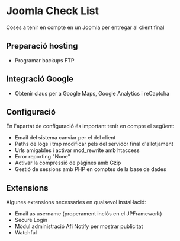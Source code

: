 # Joomla Check List
Coses a tenir en compte en un Joomla per entregar al client final

## Preparació hosting
* Programar backups FTP

## Integració Google
* Obtenir claus per a Google Maps, Google Analytics i reCaptcha

## Configuració
En l'apartat de configuració és important tenir en compte el següent:

* Email del sistema canviar per el del client
* Paths de logs i tmp modificar pels del servidor final d'allotjament
* Urls amigables i activar mod_rewrite amb htaccess
* Error reporting "None"
* Activar la compressió de pàgines amb Gzip
* Gestió de sessions amb PHP en comptes de la base de dades

## Extensions
Algunes extensions necessaries en qualsevol instal·lació:

* Email as username (properament inclós en el JPFramework)
* Secure Login
* Mòdul administració Afi Notify per mostrar publicitat
* Watchful
